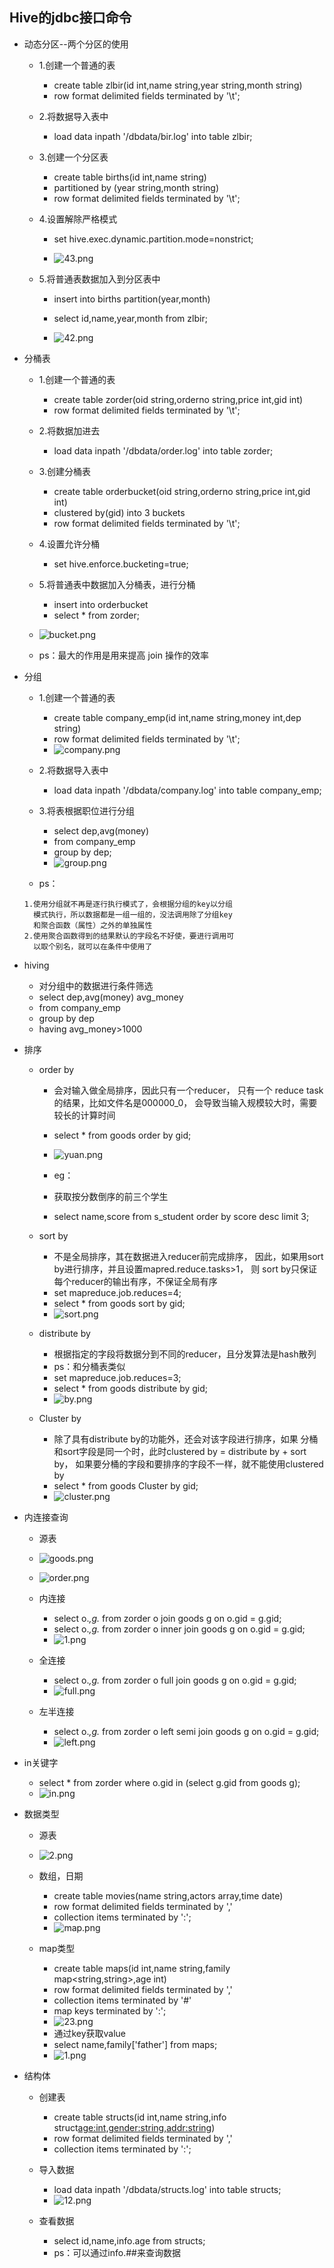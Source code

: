 ## Hive的jdbc接口命令
* 动态分区--两个分区的使用

	* 1.创建一个普通的表
		* create table zlbir(id int,name string,year string,month string)
		* row format delimited fields terminated by '\t';

	* 2.将数据导入表中
		* load data inpath '/dbdata/bir.log' into table zlbir;

	* 3.创建一个分区表
		* create table births(id int,name string)
		* partitioned by (year string,month string)
		* row format delimited fields terminated by '\t';

	* 4.设置解除严格模式
		* set hive.exec.dynamic.partition.mode=nonstrict;

		* ![43.png](https://upload-images.jianshu.io/upload_images/14467401-2aadd9b7bd6f54d2.png?imageMogr2/auto-orient/strip%7CimageView2/2/w/1240)

	* 5.将普通表数据加入到分区表中
		* insert into births partition(year,month)
		* select id,name,year,month from zlbir;

		* ![42.png](https://upload-images.jianshu.io/upload_images/14467401-ac4fc16bde9dcdcf.png?imageMogr2/auto-orient/strip%7CimageView2/2/w/1240)
* 分桶表

	* 1.创建一个普通的表
		* create table zorder(oid string,orderno string,price int,gid int)
		* row format delimited fields terminated by '\t';

	* 2.将数据加进去
		* load data inpath '/dbdata/order.log' into table zorder;

	* 3.创建分桶表
		* create table orderbucket(oid string,orderno string,price int,gid int)
		* clustered by(gid) into 3 buckets
		* row format delimited fields terminated by '\t';

	* 4.设置允许分桶
		* set hive.enforce.bucketing=true;

	* 5.将普通表中数据加入分桶表，进行分桶
		* insert into orderbucket
		* select * from zorder;
	* ![bucket.png](https://upload-images.jianshu.io/upload_images/14467401-7577be02284342b0.png?imageMogr2/auto-orient/strip%7CimageView2/2/w/1240)
	
	* ps：最大的作用是用来提高 join 操作的效率	
* 分组
	* 1.创建一个普通的表
		* create table company_emp(id int,name string,money int,dep string)
		* row format delimited fields terminated by '\t';
		* ![company.png](https://upload-images.jianshu.io/upload_images/14467401-45f7d9c1e9fde0a5.png?imageMogr2/auto-orient/strip%7CimageView2/2/w/1240)

	* 2.将数据导入表中
		* load data inpath '/dbdata/company.log' into table company_emp;

	* 3.将表根据职位进行分组
		* select dep,avg(money)
		* from company_emp
		* group by dep;
		* ![group.png](https://upload-images.jianshu.io/upload_images/14467401-cc81748738c17113.png?imageMogr2/auto-orient/strip%7CimageView2/2/w/1240)

	* ps：
	```
	1.使用分组就不再是逐行执行模式了，会根据分组的key以分组
	  模式执行，所以数据都是一组一组的，没法调用除了分组key
	  和聚合函数（属性）之外的单独属性
	2.使用聚合函数得到的结果默认的字段名不好使，要进行调用可
	  以取个别名，就可以在条件中使用了
	```
* hiving
	* 对分组中的数据进行条件筛选
	* select dep,avg(money) avg_money
	* from company_emp
	* group by dep
	* having avg_money>1000
* 排序

	* order by
		* 会对输入做全局排序，因此只有一个reducer，
		  只有一个 reduce task的结果，比如文件名是000000_0，
		  会导致当输入规模较大时，需要较长的计算时间
		* select * from goods order by gid;  
		* ![yuan.png](https://upload-images.jianshu.io/upload_images/14467401-2a552a6bbb7099c7.png?imageMogr2/auto-orient/strip%7CimageView2/2/w/1240)
		* eg：
		
		* 获取按分数倒序的前三个学生
	    * select name,score from s_student order by score desc limit 3;
		
	* sort by
		* 不是全局排序，其在数据进入reducer前完成排序，
	      因此，如果用sort by进行排序，并且设置mapred.reduce.tasks>1，
		  则 sort by只保证每个reducer的输出有序，不保证全局有序
		* set mapreduce.job.reduces=4;
		* select * from goods sort by gid;
		* ![sort.png](https://upload-images.jianshu.io/upload_images/14467401-a18da11885a2d51c.png?imageMogr2/auto-orient/strip%7CimageView2/2/w/1240)
	* distribute by
		* 根据指定的字段将数据分到不同的reducer，且分发算法是hash散列
		* ps：和分桶表类似
		* set mapreduce.job.reduces=3;
		* select * from goods distribute by gid;
		* ![by.png](https://upload-images.jianshu.io/upload_images/14467401-6325681c4f2f1ebe.png?imageMogr2/auto-orient/strip%7CimageView2/2/w/1240)
	* Cluster by
		* 除了具有distribute by的功能外，还会对该字段进行排序，如果
		  分桶和sort字段是同一个时，此时clustered by = distribute by + sort by，
		  如果要分桶的字段和要排序的字段不一样，就不能使用clustered by
		* select * from goods Cluster by gid;
		* ![cluster.png](https://upload-images.jianshu.io/upload_images/14467401-0ede4412037ba155.png?imageMogr2/auto-orient/strip%7CimageView2/2/w/1240)
* 内连接查询
	* 源表
	* ![goods.png](https://upload-images.jianshu.io/upload_images/14467401-21b20480663aee90.png?imageMogr2/auto-orient/strip%7CimageView2/2/w/1240)

	* ![order.png](https://upload-images.jianshu.io/upload_images/14467401-cca5580e9631074a.png?imageMogr2/auto-orient/strip%7CimageView2/2/w/1240)
	* 内连接
		* select o.*,g.* from zorder o join goods g on o.gid = g.gid;
		* select o.*,g.* from zorder o inner join goods g on o.gid = g.gid;
		* ![1.png](https://upload-images.jianshu.io/upload_images/14467401-ed98e9b22a6f8f63.png?imageMogr2/auto-orient/strip%7CimageView2/2/w/1240)

	* 全连接
		* select o.*,g.* from zorder o full join goods g on o.gid = g.gid;
		* ![full.png](https://upload-images.jianshu.io/upload_images/14467401-eba12300508af43e.png?imageMogr2/auto-orient/strip%7CimageView2/2/w/1240)
	* 左半连接
		* select o.*,g.* from zorder o left semi join goods g on o.gid = g.gid;
		* ![left.png](https://upload-images.jianshu.io/upload_images/14467401-1e7a3073e9d4b5f8.png?imageMogr2/auto-orient/strip%7CimageView2/2/w/1240)

* in关键字
	* select * from zorder where o.gid in (select g.gid from goods g);
	* ![in.png](https://upload-images.jianshu.io/upload_images/14467401-45cc51776f004b5e.png?imageMogr2/auto-orient/strip%7CimageView2/2/w/1240)
* 数据类型
	* 源表
	* ![2.png](https://upload-images.jianshu.io/upload_images/14467401-5eaf6a2159dbe258.png?imageMogr2/auto-orient/strip%7CimageView2/2/w/1240)

	* 数组，日期
		* create table movies(name string,actors array<string>,time date)
		* row format delimited fields terminated by ','
		* collection items terminated by ':';
		* ![map.png](https://upload-images.jianshu.io/upload_images/14467401-32eced0e7365be24.png?imageMogr2/auto-orient/strip%7CimageView2/2/w/1240)
	* map类型
		* create table maps(id int,name string,family map<string,string>,age int)
		* row format delimited fields terminated by ','
		* collection items terminated by '#'
		* map keys terminated by ':';
		* ![23.png](https://upload-images.jianshu.io/upload_images/14467401-d7184cc724e123fe.png?imageMogr2/auto-orient/strip%7CimageView2/2/w/1240)
		* 通过key获取value
		* select name,family['father'] from maps;
		* ![1.png](https://upload-images.jianshu.io/upload_images/14467401-a6a545dae4c3468a.png?imageMogr2/auto-orient/strip%7CimageView2/2/w/1240)
* 结构体
	* 创建表
		* create table structs(id int,name string,info struct<age:int,gender:string,addr:string>)
		* row format delimited fields terminated by ','
		* collection items terminated by ':';
	* 导入数据
		* load data inpath '/dbdata/structs.log' into table structs;
		* ![12.png](https://upload-images.jianshu.io/upload_images/14467401-0aae9177d44976dd.png?imageMogr2/auto-orient/strip%7CimageView2/2/w/1240)

	* 查看数据
		* select id,name,info.age from structs;
		* ps：可以通过info.##来查询数据



















